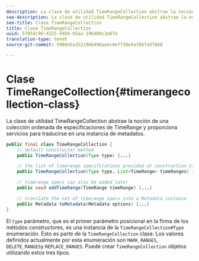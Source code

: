 ```yaml
---
description: La clase de utilidad TimeRangeCollection abstrae la noción de una colección ordenada de especificaciones de TimeRange y proporciona servicios para traducirse en una instancia de metadatos.
seo-description: La clase de utilidad TimeRangeCollection abstrae la noción de una colección ordenada de especificaciones de TimeRange y proporciona servicios para traducirse en una instancia de metadatos.
seo-title: Clase TimeRangeCollection
title: Clase TimeRangeCollection
uuid: 5705dc9d-4325-44b0-b5aa-196d09c3a67e
translation-type: tm+mt
source-git-commit: 5908e5a3521966496aeec0ef730e4a704fddfb68

---
```



# Clase TimeRangeCollection{#timerangecollection-class}

La clase de utilidad TimeRangeCollection abstrae la noción de una colección ordenada de especificaciones de TimeRange y proporciona servicios para traducirse en una instancia de metadatos.

<!--<a id="section_D87AA7BC628D458DAB12D5247AD34B41"></a>-->

```java
public final class TimeRangeCollection {
    // default constructor method
    public TimeRangeCollection(Type type) {...}

    // the list of timerange specifications provided at construction time 
    public TimeRangeCollection(Type type, List<TimeRange> timeRanges) {...}

    // timerange specs can also be added later
    public void addTimeRange(TimeRange timeRange) {...}

    // translate the set of timerange specs into a Metadata instance 
    public Metadata toMetadata(Metadata options) {...}
}
```

El `type` parámetro, que es el primer parámetro posicional en la firma de los métodos constructores, es una instancia de la `TimeRangeCollection#Type` enumeración. Esto es parte de la `TimeRangeCollection` clase. Los valores definidos actualmente por esta enumeración son `MARK_RANGES`, `DELETE_RANGES`y `REPLACE_RANGES`. Puede crear `TimeRangeCollection` objetos utilizando estos tres tipos.
